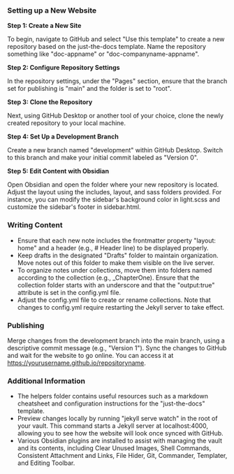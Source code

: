 ### Setting up a New Website

**Step 1: Create a New Site**

To begin, navigate to GitHub and select "Use this template" to create a new repository based on the just-the-docs template. Name the repository something like "doc-appname" or "doc-companyname-appname".

**Step 2: Configure Repository Settings**

In the repository settings, under the "Pages" section, ensure that the branch set for publishing is "main" and the folder is set to "root".

**Step 3: Clone the Repository**

Next, using GitHub Desktop or another tool of your choice, clone the newly created repository to your local machine.

**Step 4: Set Up a Development Branch**

Create a new branch named "development" within GitHub Desktop. Switch to this branch and make your initial commit labeled as "Version 0".

**Step 5: Edit Content with Obsidian**

Open Obsidian and open the folder where your new repository is located. Adjust the layout using the includes, layout, and sass folders provided. For instance, you can modify the sidebar's background color in light.scss and customize the sidebar's footer in sidebar.html.

### Writing Content

- Ensure that each new note includes the frontmatter property "layout: home" and a header (e.g., # Header line) to be displayed properly.
- Keep drafts in the designated "Drafts" folder to maintain organization. Move notes out of this folder to make them visible on the live server.
- To organize notes under collections, move them into folders named according to the collection (e.g., _ChapterOne). Ensure that the collection folder starts with an underscore and that the "output:true" attribute is set in the config.yml file.
- Adjust the config.yml file to create or rename collections. Note that changes to config.yml require restarting the Jekyll server to take effect.

### Publishing

Merge changes from the development branch into the main branch, using a descriptive commit message (e.g., "Version 1"). Sync the changes to GitHub and wait for the website to go online. You can access it at https://yourusername.github.io/repositoryname.

### Additional Information

- The helpers folder contains useful resources such as a markdown cheatsheet and configuration instructions for the "just-the-docs" template.
- Preview changes locally by running "jekyll serve watch" in the root of your vault. This command starts a Jekyll server at localhost:4000, allowing you to see how the website will look once synced with GitHub.
- Various Obsidian plugins are installed to assist with managing the vault and its contents, including Clear Unused Images, Shell Commands, Consistent Attachment and Links, File Hider, Git, Commander, Templater, and Editing Toolbar.